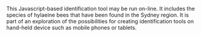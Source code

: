 This Javascript-based identification tool may be run on-line. It includes the species of hylaeine bees that have been found in the Sydney region. It is part of an exploration of the possibilities for creating identification tools on hand-held device such as mobile phones or tablets.
